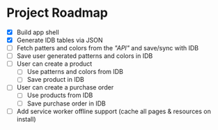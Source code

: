 # Project Roadmap

- [x] Build app shell
- [x] Generate IDB tables via JSON
- [ ] Fetch patters and colors from the *"API"* and save/sync with IDB
- [ ] Save user generated patterns and colors in IDB
- [ ] User can create a product
    - [ ] Use patterns and colors from IDB
    - [ ] Save product in IDB
- [ ] User can create a purchase order
    - [ ] Use products from IDB
    - [ ] Save purchase order in IDB
- [ ] Add service worker offline support (cache all pages & resources on install)
